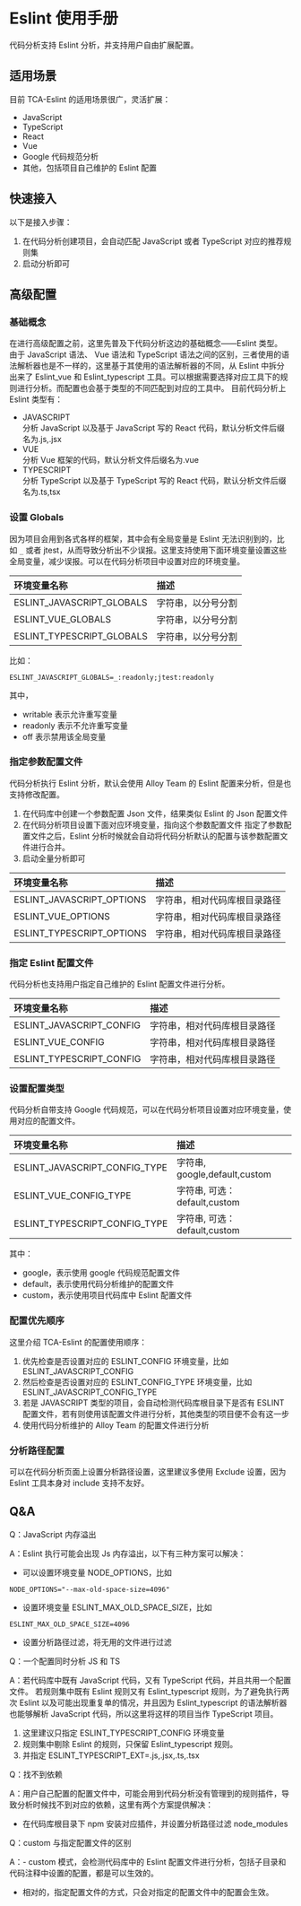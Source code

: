# Eslint 使用手册

代码分析支持 Eslint 分析，并支持用户自由扩展配置。

## 适用场景

目前 TCA-Eslint 的适用场景很广，灵活扩展：

- JavaScript
- TypeScript
- React
- Vue
- Google 代码规范分析
- 其他，包括项目自己维护的 Eslint 配置

## 快速接入

以下是接入步骤：

1. 在代码分析创建项目，会自动匹配 JavaScript 或者 TypeScript 对应的推荐规则集
2. 启动分析即可

## 高级配置

### 基础概念

在进行高级配置之前，这里先普及下代码分析这边的基础概念——Eslint 类型。
由于 JavaScript 语法、 Vue 语法和 TypeScript 语法之间的区别，三者使用的语法解析器也是不一样的，这里基于其使用的语法解析器的不同，从 Eslint 中拆分出来了 Eslint_vue 和 Eslint_typescript 工具。可以根据需要选择对应工具下的规则进行分析。而配置也会基于类型的不同匹配到对应的工具中。
目前代码分析上 Eslint 类型有：

- JAVASCRIPT  
分析 JavaScript 以及基于 JavaScript 写的 React 代码，默认分析文件后缀名为.js,.jsx
- VUE  
分析 Vue 框架的代码，默认分析文件后缀名为.vue
- TYPESCRIPT  
分析 TypeScript 以及基于 TypeScript 写的 React 代码，默认分析文件后缀名为.ts,tsx

### 设置 Globals

因为项目会用到各式各样的框架，其中会有全局变量是 Eslint 无法识别到的，比如 `_` 或者 jtest，从而导致分析出不少误报。这里支持使用下面环境变量设置这些全局变量，减少误报。可以在代码分析项目中设置对应的环境变量。

| 环境变量名称              | 描述               |
| :------------------------ | :----------------- |
| ESLINT_JAVASCRIPT_GLOBALS | 字符串，以分号分割 |
| ESLINT_VUE_GLOBALS        | 字符串，以分号分割 |
| ESLINT_TYPESCRIPT_GLOBALS | 字符串，以分号分割 |

比如：

```shell
ESLINT_JAVASCRIPT_GLOBALS=_:readonly;jtest:readonly
```

其中，

- writable 表示允许重写变量
- readonly 表示不允许重写变量
- off 表示禁用该全局变量

### 指定参数配置文件

代码分析执行 Eslint 分析，默认会使用 Alloy Team 的 Eslint 配置来分析，但是也支持修改配置。

1. 在代码库中创建一个参数配置 Json 文件，结果类似 Eslint 的 Json 配置文件
2. 在代码分析项目设置下面对应环境变量，指向这个参数配置文件
   指定了参数配置文件之后，Eslint 分析时候就会自动将代码分析默认的配置与该参数配置文件进行合并。
3. 启动全量分析即可

| 环境变量名称              | 描述                         |
| :------------------------ | :--------------------------- |
| ESLINT_JAVASCRIPT_OPTIONS | 字符串，相对代码库根目录路径 |
| ESLINT_VUE_OPTIONS        | 字符串，相对代码库根目录路径 |
| ESLINT_TYPESCRIPT_OPTIONS | 字符串，相对代码库根目录路径 |

### 指定 Eslint 配置文件

代码分析也支持用户指定自己维护的 Eslint 配置文件进行分析。

| 环境变量名称             | 描述                         |
| :----------------------- | :--------------------------- |
| ESLINT_JAVASCRIPT_CONFIG | 字符串，相对代码库根目录路径 |
| ESLINT_VUE_CONFIG        | 字符串，相对代码库根目录路径 |
| ESLINT_TYPESCRIPT_CONFIG | 字符串，相对代码库根目录路径 |

### 设置配置类型

代码分析自带支持 Google 代码规范，可以在代码分析项目设置对应环境变量，使用对应的配置文件。

| 环境变量名称                  | 描述                                            |
| :---------------------------- | :---------------------------------------------- |
| ESLINT_JAVASCRIPT_CONFIG_TYPE | 字符串, google,default,custom                 |
| ESLINT_VUE_CONFIG_TYPE        | 字符串, 可选：default,custom                    |
| ESLINT_TYPESCRIPT_CONFIG_TYPE | 字符串, 可选：default,custom                    |

其中：

- google，表示使用 google 代码规范配置文件
- default，表示使用代码分析维护的配置文件
- custom，表示使用项目代码库中 Eslint 配置文件

### 配置优先顺序

这里介绍 TCA-Eslint 的配置使用顺序：

1. 优先检查是否设置对应的 ESLINT_CONFIG 环境变量，比如 ESLINT_JAVASCRIPT_CONFIG
2. 然后检查是否设置对应的 ESLINT_CONFIG_TYPE 环境变量，比如 ESLINT_JAVASCRIPT_CONFIG_TYPE
3. 若是 JAVASCRIPT 类型的项目，会自动检测代码库根目录下是否有 ESLINT 配置文件，若有则使用该配置文件进行分析，其他类型的项目便不会有这一步
4. 使用代码分析维护的 Alloy Team 的配置文件进行分析

### 分析路径配置

可以在代码分析页面上设置分析路径设置，这里建议多使用 Exclude 设置，因为 Eslint 工具本身对 include 支持不友好。

## Q&A

Q：JavaScript 内存溢出

A：Eslint 执行可能会出现 Js 内存溢出，以下有三种方案可以解决：

- 可以设置环境变量 NODE_OPTIONS，比如

```shell
NODE_OPTIONS="--max-old-space-size=4096"
```

- 设置环境变量 ESLINT_MAX_OLD_SPACE_SIZE，比如

```shell
ESLINT_MAX_OLD_SPACE_SIZE=4096
```

- 设置分析路径过滤，将无用的文件进行过滤

Q：一个配置同时分析 JS 和 TS

A：若代码库中既有 JavaScript 代码，又有 TypeScript 代码，并且共用一个配置文件。
若规则集中既有 Eslint 规则又有 Eslint_typescript 规则，为了避免执行两次 Eslint 以及可能出现重复单的情况，并且因为 Eslint_typescript 的语法解析器也能够解析 JavaScript 代码，所以这里将这样的项目当作 TypeScript 项目。

1. 这里建议只指定 ESLINT_TYPESCRIPT_CONFIG 环境变量
2. 规则集中剔除 Eslint 的规则，只保留 Eslint_typescript 规则。
3. 并指定 ESLINT_TYPESCRIPT_EXT=.js,.jsx,.ts,.tsx

Q：找不到依赖

A：用户自己配置的配置文件中，可能会用到代码分析没有管理到的规则插件，导致分析时候找不到对应的依赖，这里有两个方案提供解决：

- 在代码库根目录下 npm 安装对应插件，并设置分析路径过滤 node_modules

Q：custom 与指定配置文件的区别

A：- custom 模式，会检测代码库中的 Eslint 配置文件进行分析，包括子目录和代码注释中设置的配置，都是可以生效的。

- 相对的，指定配置文件的方式，只会对指定的配置文件中的配置会生效。
